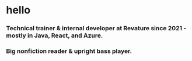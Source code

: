 # hello
### Technical trainer & internal developer at Revature since 2021 - mostly in Java, React, and Azure.

### Big nonfiction reader & upright bass player.
